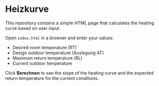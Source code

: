 # Heizkurve


This repository contains a simple HTML page that calculates the heating curve based on user input.

Open `index.html` in a browser and enter your values:
- Desired room temperature (RT)
- Design outdoor temperature (Auslegung AT)
- Maximum return temperature (RL)
- Current outdoor temperature

Click **Berechnen** to see the slope of the heating curve and the expected return temperature for the current conditions.
